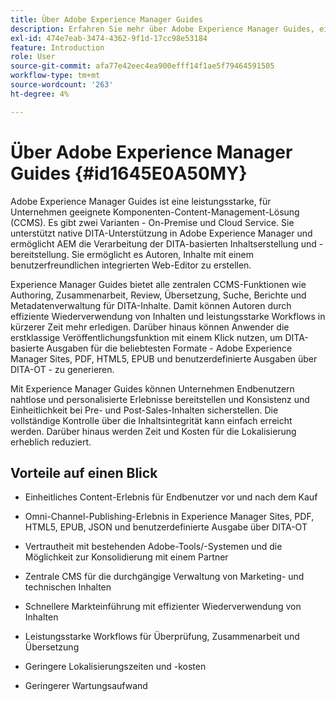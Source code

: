 ```yaml
---
title: Über Adobe Experience Manager Guides
description: Erfahren Sie mehr über Adobe Experience Manager Guides, eine DITA-basierte Content-Management-Lösung für Unternehmen. Erfahren Sie mehr über die Vorteile von Experience Manager Guides.
exl-id: 474e7eab-3474-4362-9f1d-17cc98e53184
feature: Introduction
role: User
source-git-commit: afa77e42eec4ea900efff14f1ae5f79464591505
workflow-type: tm+mt
source-wordcount: '263'
ht-degree: 4%

---
```


# Über Adobe Experience Manager Guides {#id1645E0A50MY}

Adobe Experience Manager Guides ist eine leistungsstarke, für Unternehmen geeignete Komponenten-Content-Management-Lösung \(CCMS). Es gibt zwei Varianten - On-Premise und Cloud Service. Sie unterstützt native DITA-Unterstützung in Adobe Experience Manager und ermöglicht AEM die Verarbeitung der DITA-basierten Inhaltserstellung und -bereitstellung. Sie ermöglicht es Autoren, Inhalte mit einem benutzerfreundlichen integrierten Web-Editor zu erstellen.

Experience Manager Guides bietet alle zentralen CCMS-Funktionen wie Authoring, Zusammenarbeit, Review, Übersetzung, Suche, Berichte und Metadatenverwaltung für DITA-Inhalte. Damit können Autoren durch effiziente Wiederverwendung von Inhalten und leistungsstarke Workflows in kürzerer Zeit mehr erledigen. Darüber hinaus können Anwender die erstklassige Veröffentlichungsfunktion mit einem Klick nutzen, um DITA-basierte Ausgaben für die beliebtesten Formate - Adobe Experience Manager Sites, PDF, HTML5, EPUB und benutzerdefinierte Ausgaben über DITA-OT - zu generieren.

Mit Experience Manager Guides können Unternehmen Endbenutzern nahtlose und personalisierte Erlebnisse bereitstellen und Konsistenz und Einheitlichkeit bei Pre- und Post-Sales-Inhalten sicherstellen. Die vollständige Kontrolle über die Inhaltsintegrität kann einfach erreicht werden. Darüber hinaus werden Zeit und Kosten für die Lokalisierung erheblich reduziert.

## Vorteile auf einen Blick

- Einheitliches Content-Erlebnis für Endbenutzer vor und nach dem Kauf

- Omni-Channel-Publishing-Erlebnis in Experience Manager Sites, PDF, HTML5, EPUB, JSON und benutzerdefinierte Ausgabe über DITA-OT

- Vertrautheit mit bestehenden Adobe-Tools/-Systemen und die Möglichkeit zur Konsolidierung mit einem Partner

- Zentrale CMS für die durchgängige Verwaltung von Marketing- und technischen Inhalten

- Schnellere Markteinführung mit effizienter Wiederverwendung von Inhalten

- Leistungsstarke Workflows für Überprüfung, Zusammenarbeit und Übersetzung

- Geringere Lokalisierungszeiten und -kosten

- Geringerer Wartungsaufwand
